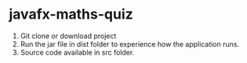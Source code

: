 # javafx-maths-quiz
1. Git clone or download project <br>
2. Run the jar file in dist folder to experience how the application runs.<br>
3. Source code available in src folder.<br>
